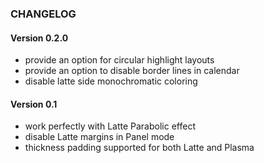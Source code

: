 ### CHANGELOG

#### Version 0.2.0

* provide an option for circular highlight layouts
* provide an option to disable border lines in calendar
* disable latte side monochromatic coloring

#### Version 0.1

* work perfectly with Latte Parabolic effect
* disable Latte margins in Panel mode
* thickness padding supported for both Latte and Plasma
